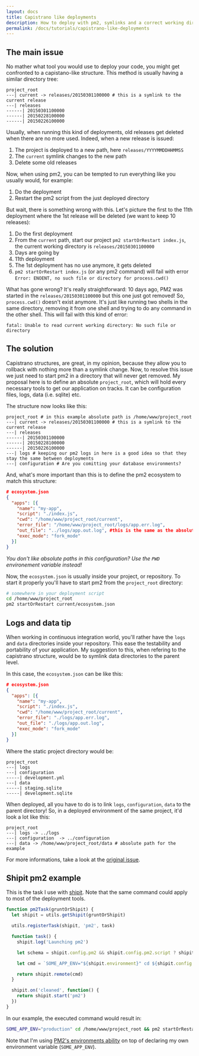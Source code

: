 ```yaml
---
layout: docs
title: Capistrano like deployments
description: How to deploy with pm2, symlinks and a correct working directory
permalink: /docs/tutorials/capistrano-like-deployments
---
```


## The main issue

No mather what tool you would use to deploy your code, you might get confronted to a capistano-like structure. This method is usually having a similar directory tree:

```
project_root
---| current -> releases/20150301100000 # this is a symlink to the current release
---| releases
------| 20150301100000
------| 20150228100000
------| 20150226100000
```

Usually, when running this kind of deployments, old releases get deleted when there are no more used. Indeed, when a new release is issued:

1. The project is deployed to a new path, here `releases/YYYYMMDDHHMMSS`
2. The `current` symlink changes to the new path
3. Delete some old releases

Now, when using pm2, you can be tempted to run everything like you usually would, for example:

1. Do the deployment
2. Restart the pm2 script from the just deployed directory

But wait, there is something wrong with this. Let's picture the first to the 11th deployment where the 1st release will be deleted (we want to keep 10 releases):

1. Do the first deployment
2. From the `current` path, start our project `pm2 startOrRestart index.js`, the current working directory is `releases/20150301100000`
3. Days are going by
4. 11th deployment 
5. The 1st deployment has no use anymore, it gets deleted
6. `pm2 startOrRestart index.js` (or any pm2 command) will fail with error `Error: ENOENT, no such file or directory for process.cwd()`

What has gone wrong? It's really straightforward: 10 days ago, PM2 was started in the `releases/20150301100000` but this one just got removed! So, `process.cwd()` doesn't exist anymore. It's just like running two shells in the same directory, removing it from one shell and trying to do any command in the other shell. This will fail with this kind of error:

```
fatal: Unable to read current working directory: No such file or directory
```

## The solution

Capistrano structures, are great, in my opinion, because they allow you to rollback with nothing more than a symlink change. Now, to resolve this issue we just need to start pm2 in a directory that will never get removed.
My proposal here is to define an absolute `project_root`, which will hold every necessary tools to get our application on tracks. It can be configuration files, logs, data (i.e. sqlite) etc. 

The structure now looks like this:

```
project_root # in this example absolute path is /home/www/project_root
---| current -> releases/20150301100000 # this is a symlink to the current release
---| releases
------| 20150301100000
------| 20150228100000
------| 20150226100000
---| logs # keeping our pm2 logs in here is a good idea so that they stay the same between deployments
---| configuration # Are you comitting your database environments?
```

And, what's more important than this is to define the pm2 ecosystem to match this structure:

```json
# ecosystem.json
{
  "apps": [{
    "name": "my-app",
    "script": "./index.js",
    "cwd": "/home/www/project_root/current", 
    "error_file": "/home/www/project_root/logs/app.err.log",
    "out_file": "../logs/app.out.log", #this is the same as the absolute error_file path
    "exec_mode": "fork_mode"
  }]
}
```

*You don't like absolute paths in this configuration? Use the `PWD` environement variable instead!*

Now, the `ecosystem.json` is usually inside your project, or repository. To start it properly you'll have to start pm2 from the `project_root` directory:

```bash
# somewhere in your deployment script
cd /home/www/project_root
pm2 startOrRestart current/ecosystem.json
```

## Logs and data tip

When working in continuous integration world, you'll rather have the `logs` and `data` directories inside your repository. This ease the testability and portability of your application. My suggestion to this, when refering to the capistrano structure, would be to symlink data directories to the parent level.

In this case, the `ecosystem.json` can be like this:

```json
# ecosystem.json
{
  "apps": [{
    "name": "my-app",
    "script": "./index.js",
    "cwd": "/home/www/project_root/current",
    "error_file": "./logs/app.err.log",
    "out_file": "./logs/app.out.log", 
    "exec_mode": "fork_mode"
  }]
}
```

Where the static project directory would be:

```
project_root 
---| logs 
---| configuration 
-----| development.yml 
---| data 
-----| staging.sqlite 
-----| development.sqlite 
```

When deployed, all you have to do is to link `logs`, `configuration`, `data` to the parent directory! So, in a deployed environment of the same project, it'd look a lot like this:

```
project_root 
---| logs -> ../logs
---| configuration  -> ../configuration
---| data -> /home/www/project_root/data # absolute path for the example
```

For more informations, take a look at the [original issue](https://github.com/Unitech/pm2/issues/1623).

## Shipit pm2 example

This is the task I use with [shipit](https://github.com/shipitjs/shipit). Note that the same command could apply to most of the deployment tools.

```javascript
function pm2Task(gruntOrShipit) {
  let shipit = utils.getShipit(gruntOrShipit)

  utils.registerTask(shipit, 'pm2', task)

  function task() {
    shipit.log('Launching pm2') 

    let schema = shipit.config.pm2 && shipit.config.pm2.script ? shipit.config.pm2.script : 'ecosystem.json'

    let cmd = `SOME_APP_ENV="${shipit.environment}" cd ${shipit.config.deployTo} && pm2 startOrRestart --env ${shipit.environment} current/${schema}`

    return shipit.remote(cmd)
  }

  shipit.on('cleaned', function() {
    return shipit.start('pm2') 
  })
}
```

In our example, the executed command would result in:

```bash
SOME_APP_ENV="production" cd /home/www/project_root && pm2 startOrRestart --env production current/ecosystem.json`
```

Note that I'm using [PM2's environments ability](http://pm2.keymetrics.io/docs/usage/application-declaration/#switching-to-different-environments) on top of declaring my own environment variable (`SOME_APP_ENV`).
